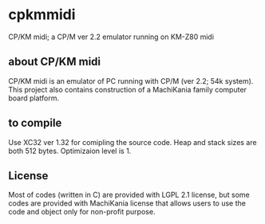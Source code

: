 # cpkmmidi
CP/KM midi; a CP/M ver 2.2 emulator running on KM-Z80 midi

## about CP/KM midi
CP/KM midi is an emulator of PC running with CP/M (ver 2.2; 54k system).
This project also contains construction of a MachiKania family computer board platform.

## to compile
Use XC32 ver 1.32 for comipling the source code.
Heap and stack sizes are both 512 bytes. Optimizaion level is 1.

## License
Most of codes (written in C) are provided with LGPL 2.1 license, but some codes are provided with MachiKania license that allows users to use the code and object only for non-profit purpose.